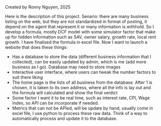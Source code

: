 Created by Ronny Nguyen, 2025

Here is the description of this project.
Senario: there are many business listing on the web, but they are not standardized in format of posting, it depend on the agent that represent it or many information is withhold. So I develop a formula, mostly DCF model with some simulator factor that make up for hidden information such as SAV, owner salary, growth rate, local rent growth. I have finalised the formula in excel file.
Now I want to launch a website that does these things:

- Has a database to store the data (different business information that I collected), can be easily updated by admin, which is me (add more business as I go). Database may need to store images
- Interactive user interface, where users can tweak the number factors to suit there liking
- The home page is the lists of all business from the database. After 1 is chosen, it is taken to its own address, where all the info is lay out and the formula will calculated and show the final verdict
- Some factor I want it to be real time, such as interest rate, CPI, Wage Index, so API can be incorporate if needed.
- Metrics that can not be APIed, will be update by hand, usually come in excel file, I use python to process these raw data. Think of a way to automatically process and update it to the database.
